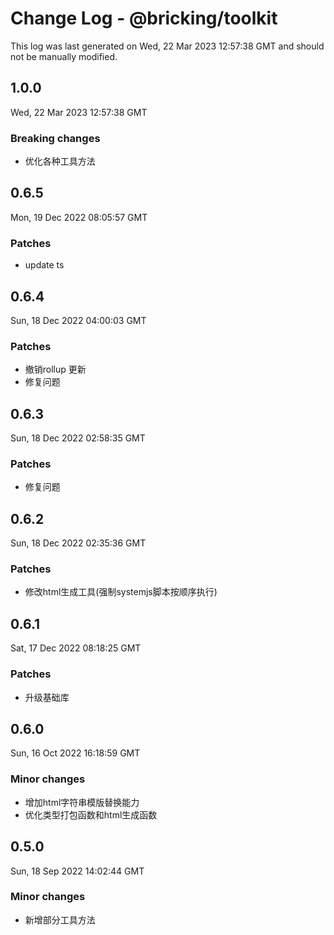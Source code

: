 # Change Log - @bricking/toolkit

This log was last generated on Wed, 22 Mar 2023 12:57:38 GMT and should not be manually modified.

## 1.0.0
Wed, 22 Mar 2023 12:57:38 GMT

### Breaking changes

- 优化各种工具方法

## 0.6.5
Mon, 19 Dec 2022 08:05:57 GMT

### Patches

- update ts

## 0.6.4
Sun, 18 Dec 2022 04:00:03 GMT

### Patches

- 撤销rollup 更新
- 修复问题

## 0.6.3
Sun, 18 Dec 2022 02:58:35 GMT

### Patches

- 修复问题

## 0.6.2
Sun, 18 Dec 2022 02:35:36 GMT

### Patches

- 修改html生成工具(强制systemjs脚本按顺序执行)

## 0.6.1
Sat, 17 Dec 2022 08:18:25 GMT

### Patches

- 升级基础库

## 0.6.0
Sun, 16 Oct 2022 16:18:59 GMT

### Minor changes

- 增加html字符串模版替换能力
- 优化类型打包函数和html生成函数

## 0.5.0
Sun, 18 Sep 2022 14:02:44 GMT

### Minor changes

- 新增部分工具方法

